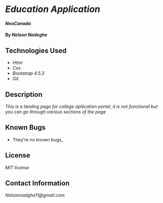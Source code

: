 # _Education Application_

#### _NeoCanada_

#### By _**Nelson Nadeghe**_

## Technologies Used

* _Html_
* _Css_
* _Bootstrap 4.5.3_
* _Git_

## Description

 _This is a landing page for college apllication portal, it is not functional but you can go through various sections of the page_

## Known Bugs

* They're no known bugs_


## License

_MIT license_

## Contact Information

_Nelsonnadghe11@gmail.com_